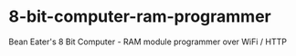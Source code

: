 # 8-bit-computer-ram-programmer
Bean Eater's 8 Bit Computer - RAM module programmer over WiFi / HTTP
